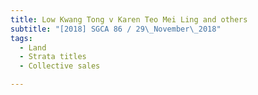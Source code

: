 ```yaml
---
title: Low Kwang Tong v Karen Teo Mei Ling and others 
subtitle: "[2018] SGCA 86 / 29\_November\_2018"
tags:
  - Land
  - Strata titles
  - Collective sales

---
```


